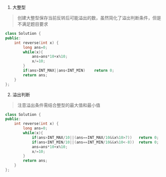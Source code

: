 1. 大整型
> 创建大整型保存当前反转后可能溢出的数，虽然简化了溢出判断条件，但是不满足题目要求

```C++
class Solution {
public:
    int reverse(int x) {
        long ans=0;
        while(x){
            ans=ans*10+x%10;
            x/=10;
        }
        if(ans>INT_MAX||ans<INT_MIN)    return 0;
        return ans;
    }
};
```

2. 溢出判断
> 注意溢出条件需结合整型的最大值和最小值

```C++
class Solution {
public:
    int reverse(int x) {
        long ans=0;
        while(x){
            if(ans>INT_MAX/10||(ans==INT_MAX/10&&x%10>7))   return 0;
            if(ans<INT_MIN/10||(ans==INT_MIN/10&&x%10<-8))  return 0;
            ans=ans*10+x%10;
            x/=10;
        }
        return ans;
    }
};
```
